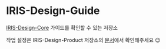 # IRIS-Design-Guide

[IRIS-Design-Core](https://github.com/mobigen/IRIS-Design-Core/tree/main) 가이드를 확인할 수 있는 저장소

작업 설정은 IRIS-Design-Product 저장소의 [문서](https://github.com/mobigen/IRIS-Design-Product/blob/main/README.md)에서 확인해주세요 😉